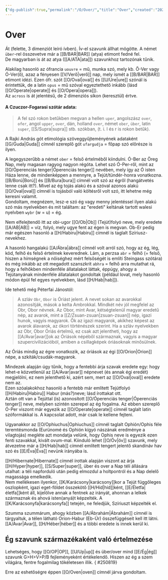 ```yaml
---
{"dg-publish":true,"permalink":"/O/Over/","title":"Over","created":"2024-05-03T13:24","updated":"2025-08-19T01:04"}
---
```



# Over

Át (felette, 3 dimenziót leíró ívben). Ív-el szavunk állhat mögötte. A német `über`-rel összevetve már a [[B/BAR\|BAR]] (atya) etimont fedné fel.   
De magyarban is át az atya ([[A/ATA\|ata]]) szavunkhoz tartozónak tűnik.  

Alakilag hasonló az ófrancia `uouvre` = mű, munka szó, mely kb. Ő-Ver vagy Ó-Ver(ő), azaz a fényesen [[V/Verő\|verő]] nap, mely ismét a [[B/BAR\|BAR]] etimont idézi. Ezen ófr. szót [[O/Oval\|oval]] és [[U/Ure\|ure]] szónál is érintettük, de a latin `opus` = mű szóval egyeztethető inkább (lásd [[O/Operate\|operate]] és [[O/Opera\|opera]]).  
Az `across` is át jelentésű, de 2 dimenziós síkon (keresztül) értve.  

#### A Czuczor-Fogarasi szótár adata:

> A fel szó rokon betűkben megvan a hellen `uper`, angolszász `over`, `ofer`, angol `upper`, `over`, dán, holland `over`, német `ober`, `über`, latin `super`, [[S/Supra\|supra]] stb. szókban, (t. i. l és r is rokon betűk).  

A Rajki András gót etimológia szöveggyűjteményének adataként [[G/Guda\|Guda]] címnél szereplő gót `ufargudja` = főpap szó előrésze is ilyen.  

A legegyszerűbb a német `ober` = felső értelméből kiindulni. Ó-Ber az Öreg Nap, mely magasan ragyog nagyon régóta. Lehet szó Ó-Per-ről, mint az [[O/Óperenciás tenger\|Óperenciás tenger]] nevében, mely így az Ó isten Háza lenne, de mindenképpen a mennyre, a Tejút/tündér-honra vonatkozna.  
[[B/Ború\|Ború]] és [[B/Bura\|bura]] címnél volt szó az égről (hangátvetés lenne csak itt?). Mivel az ég tojás alakú és a szóval azonos alakú [[O/Oval\|oval]] címnél is tojásból való költésről volt szó, itt lehetne még keresni valamit.  
Gondoltam, megnézem, lesz-e szó ég vagy menny jelentéssel ilyen alakú szó más nyelvekben és mit találtam: az "eredeti" keltának tartott walesi nyelvben `wybr` (w = u) = ég.  

Nem elfelejtendő itt az obi-ugor [[O/Ob\|Ob]] (Tejút)folyó neve, mely eredete [[A/AB\|AB]] = víz, folyó, mely ugye fent az égen is megvan. Ob-Er pedig már egészen hasonló a [[H/Habiru\|Habiru]] címnél is taglalt Szíriusz-nevekhez.  

A hasonló hangalakú [[A/Ábra\|ábra]] címnél volt arról szó, hogy az ég, lég, köd, felhő és felső értelmek keverednek. Lám, a perzsa `abr` = felhő (= felső, hiszen a hímségnek a nőiséghez mért felsőségét is említi Steingass szótára) és még inkább az ott megadott szanszkrit `abhra` = felhő arra mutathat rá, hogy a felhőkben mindenféle állatalakot láttak, éppúgy, ahogy a Tejútanyának mindenféle állatalakot gondoltak (például lovat, mely hasonló módon épül fel egyes nyelvekben, lásd [[H/Hab\|hab]]).  

Ide tehető még Péterfai Jánostól:  
> A szláv `Obr`, `Obor` is Óriást jelent. A nevet sokan az avarokkal azonosítják, mások a kelta Ambrokkal. Mindkét név jól megfelel az Obr, Obor névnek. Az Obor, mint Avar, kétségtelenül magyar eredetű nép, az avarok, mint a [[Z/Zsuan-zsuan\|zsuan-zsuan]] nép, igazi hunok, vagyis magyarok. Ők az igazi magyarok, akikhez képest az avarok álavarok, az ókori történészek szerint. Ha a szláv nyelvekben az Obr, Obor Óriás értelmű, ez csak azt jelentheti, hogy az [[A/Avar\|avar]]ok az Óriások népéből származnak, vagyis a magyar szupercivilizációból, amiben a csillagképek óriásoknak minősülnek.  

Az Óriás mindig az égre vonatkozik, az óriások az égi [[O/Orion\|Orion]] népe, a szkíták/csudák-magyarok.  

Mindezek alapján úgy tűnik, hogy a fentebbi árja szavak eredete egy: hogy lehet-e közvetlenül az [[A/Avar\|avar]] népnevet (és annak égi eredét) megjelölni, ez nem jelenthető ki, azért sem, mert az [[O/Oval\|oval]] eredete nem az.  
Ezen szóalakokhoz hasonló a fentebb már említett Tejútfolyó [[H/Habiru\|Habiru]] Habur (más?)neve; lásd írottakat ott.  
Aztán ott van a Tejúttal (is) azonosított [[O/Óperenciás tenger\|Óperenciás tenger]] neve, melyben szintén szerepel az ég fogalma. Az ebben szereplő Ó-Per viszont már egyezik az [[O/Operate\|operate]] címnél taglalt latin szóformákkal is. A kapcsolat adott, már csak le kellene fejteni.  

Ugyanakkor az [[O/Ophiuchus\|Ophiuchus]] címnél taglalt Ophión/Ophis féle teremtésmonda (Eurünomé és Ophión kígyó nászának eredménye a vilagtojás) megléte azt mondatja velünk, hogy Ophis neve is egyezik ezen fenti szavakkal, kivált ovum-mal. Kiinduló lehet [[O/Öv\|öv]] szavunk, mely átvezetne már a [[H/Hab\|hab]] címnél említett tengert jelentő skandináv hav szó és [[E/Éva\|Éva]] nevünk irányába is.  

[[H/Hibernate\|Hibernate]] címnél írottak alapján viszont az árja [[H/Hyper\|hyper]], [[S/Super\|super]], über és over a Nap téli állására utalhat: a téli napforduló után pedig elmozdul a holtpontról és a Nap delelő magassága emelkedik.  
Nem mellékesen ilyenkor, [[K/Karácsony\|karácsony]]kor a Tejút függőleges oszlopként, igazi eget-földet összekötő [[H/Híd\|híd]]ként, [[E/Életfa\|életfa]]ként áll, kijelölve annak a fentnek az irányát, ahonnan a lelkek származnak és ahová isten(anyá)t képzelték. A [[K/Karácsonyfa\|karácsonyfa]] tetején, ne feledjük, Szíriuszt képzelték el.  

Szumma szummárum, ahogy közben [[A/Ábrahám\|Ábrahám]] címnél is tárgyaltuk, a télen látható Orion-Habur (Eb-Úr) összefüggéseit kell itt látni. [[A/Avar\|Avar]], [[H/Héber\|héber]] és a többi eredete is innek kerül ki.  

## Ég szavunk származékaként való értelmezése

Lehetséges, hogy [[O/OP\|OP]], [[U/Up\|up]] és über/over mind [[E/Ég\|ég]] szavunk G>H>V>P/B fejleményeként értékelendő. Hiszen az ég a szem világára, fentre fogalmilag tökéletesen illik.
{ #250819}


Erre az eshetőségre éppen [[O/Oven\|oven]] címnél járva gondoltam.  